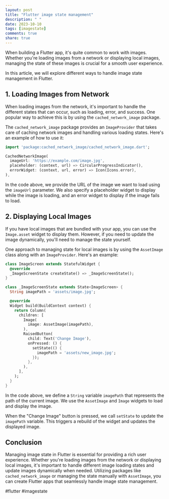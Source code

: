 ```yaml
---
layout: post
title: "Flutter image state management"
description: " "
date: 2023-10-10
tags: [imagestate]
comments: true
share: true
---
```


When building a Flutter app, it's quite common to work with images. Whether you're loading images from a network or displaying local images, managing the state of these images is crucial for a smooth user experience.

In this article, we will explore different ways to handle image state management in Flutter.

## 1. Loading Images from Network

When loading images from the network, it's important to handle the different states that can occur, such as loading, error, and success. One popular way to achieve this is by using the `cached_network_image` package.

The `cached_network_image` package provides an `ImageProvider` that takes care of caching network images and handling various loading states. Here's an example of how to use it:

```dart
import 'package:cached_network_image/cached_network_image.dart';

CachedNetworkImage(
  imageUrl: 'https://example.com/image.jpg',
  placeholder: (context, url) => CircularProgressIndicator(),
  errorWidget: (context, url, error) => Icon(Icons.error),
),
```

In the code above, we provide the URL of the image we want to load using the `imageUrl` parameter. We also specify a placeholder widget to display while the image is loading, and an error widget to display if the image fails to load.

## 2. Displaying Local Images

If you have local images that are bundled with your app, you can use the `Image.asset` widget to display them. However, if you need to update the image dynamically, you'll need to manage the state yourself.

One approach to managing state for local images is by using the `AssetImage` class along with an `ImageProvider`. Here's an example:

```dart
class ImageScreen extends StatefulWidget {
  @override
  _ImageScreenState createState() => _ImageScreenState();
}

class _ImageScreenState extends State<ImageScreen> {
  String imagePath = 'assets/image.jpg';

  @override
  Widget build(BuildContext context) {
    return Column(
      children: [
        Image(
          image: AssetImage(imagePath),
        ),
        RaisedButton(
          child: Text('Change Image'),
          onPressed: () {
            setState(() {
              imagePath = 'assets/new_image.jpg';
            });
          },
        ),
      ],
    );
  }
}
```

In the code above, we define a `String` variable `imagePath` that represents the path of the current image. We use the `AssetImage` and `Image` widgets to load and display the image.

When the "Change Image" button is pressed, we call `setState` to update the `imagePath` variable. This triggers a rebuild of the widget and updates the displayed image.

## Conclusion

Managing image state in Flutter is essential for providing a rich user experience. Whether you're loading images from the network or displaying local images, it's important to handle different image loading states and update images dynamically when needed. Utilizing packages like `cached_network_image` or managing the state manually with `AssetImage`, you can create Flutter apps that seamlessly handle image state management.

#flutter #imagestate